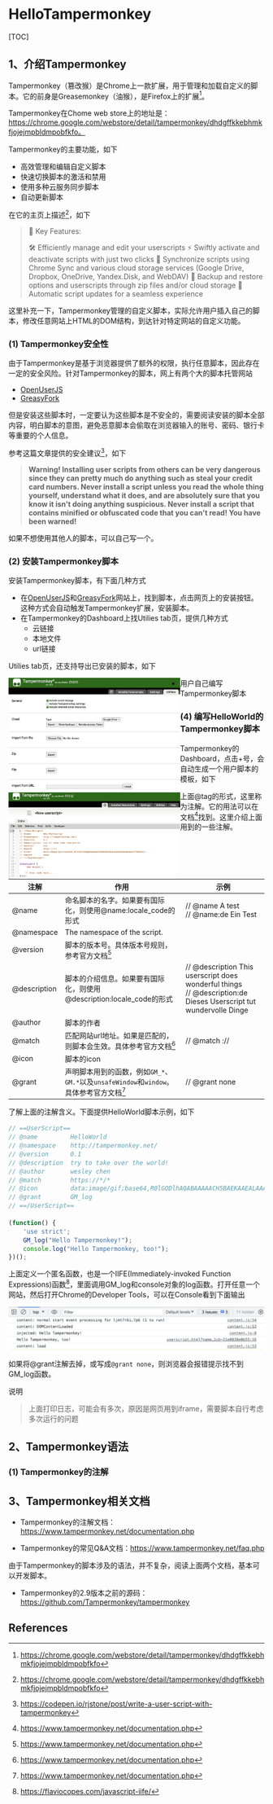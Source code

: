 # HelloTampermonkey

[TOC]

## 1、介绍Tampermonkey

Tampermonkey（篡改猴）是Chrome上一款扩展，用于管理和加载自定义的脚本。它的前身是Greasemonkey（油猴），是Firefox上的扩展[^1]。

Tampermonkey在Chome web store上的地址是：https://chrome.google.com/webstore/detail/tampermonkey/dhdgffkkebhmkfjojejmpbldmpobfkfo。

Tampermonkey的主要功能，如下

* 高效管理和编辑自定义脚本
* 快速切换脚本的激活和禁用
* 使用多种云服务同步脚本
* 自动更新脚本

在它的主页上描述[^1]，如下

> 🔑 Key Features:
>
> 🛠️ Efficiently manage and edit your userscripts
> ⚡ Swiftly activate and deactivate scripts with just two clicks
> 🔗 Synchronize scripts using Chrome Sync and various cloud storage services (Google Drive, Dropbox, OneDrive, Yandex.Disk, and WebDAV)
> 💾 Backup and restore options and userscripts through zip files and/or cloud storage
> 🔄 Automatic script updates for a seamless experience

这里补充一下，Tampermonkey管理的自定义脚本，实际允许用户插入自己的脚本，修改任意网站上HTML的DOM结构，到达针对特定网站的自定义功能。



### (1) Tampermonkey安全性

由于Tampermonkey是基于浏览器提供了额外的权限，执行任意脚本，因此存在一定的安全风险。针对Tampermonkey的脚本，网上有两个大的脚本托管网站

* [OpenUserJS](https://openuserjs.org/)
* [GreasyFork](https://greasyfork.org/)

但是安装这些脚本时，一定要认为这些脚本是不安全的，需要阅读安装的脚本全部内容，明白脚本的意图，避免恶意脚本会偷取在浏览器输入的账号、密码、银行卡等重要的个人信息。

参考这篇文章提供的安全建议[^2]，如下

> **Warning! Installing user scripts from others can be very dangerous since they can pretty much do anything such as steal your credit card numbers. Never install a script unless you read the whole thing yourself, understand what it does, and are absolutely sure that you know it isn't doing anything suspicious. Never install a script that contains minified or obfuscated code that you can't read! You have been warned!**

如果不想使用其他人的脚本，可以自己写一个。



### (2) 安装Tampermonkey脚本

安装Tampermonkey脚本，有下面几种方式

* 在[OpenUserJS](https://openuserjs.org/)和[GreasyFork](https://greasyfork.org/)网站上，找到脚本，点击网页上的安装按钮。这种方式会自动触发Tampermonkey扩展，安装脚本。
* 在Tampermonkey的Dashboard上找Utilies tab页，提供几种方式
  * 云链接
  * 本地文件
  * url链接

Utilies tab页，还支持导出已安装的脚本，如下

<img src="images/01_install_script_by_Utilies_tab.png" style="zoom: 33%; float: left;" />

* 用户自己编写Tampermonkey脚本



### (4) 编写HelloWorld的Tampermonkey脚本

Tampermonkey的Dashboard，点击+号，会自动生成一个用户脚本的模板，如下

<img src="images/02_create_new_user_script.png" style="zoom: 33%; float: left;" />

上面@tag的形式，这里称为注解。它的用法可以在文档[^3]找到。这里介绍上面用到的一些注解。

| 注解         | 作用                                                         | 示例                                                         |
| ------------ | ------------------------------------------------------------ | ------------------------------------------------------------ |
| @name        | 命名脚本的名字。如果要有国际化，则使用@name:locale_code的形式 | // @name A test<br/>// @name:de Ein Test                     |
| @namespace   | The namespace of the script.                                 |                                                              |
| @version     | 脚本的版本号。具体版本号规则，参考官方文档[^3]               |                                                              |
| @description | 脚本的介绍信息。如果要有国际化，则使用@description:locale_code的形式 | // @description  This userscript does wonderful things<br/> // @description:de Dieses Userscript tut wundervolle Dinge |
| @author      | 脚本的作者                                                   |                                                              |
| @match       | 匹配网站url地址。如果是匹配的，则脚本会生效。具体参考官方文档[^3] | // @match <protocol>://<domain><path>                        |
| @icon        | 脚本的icon                                                   |                                                              |
| @grant       | 声明脚本用到的函数，例如`GM_*`、`GM.*`以及`unsafeWindow`和`window`。具体参考官方文档[^3] | // @grant none                                               |



了解上面的注解含义。下面提供HelloWorld脚本示例，如下

```javascript
// ==UserScript==
// @name         HelloWorld
// @namespace    http://tampermonkey.net/
// @version      0.1
// @description  try to take over the world!
// @author       wesley chen
// @match        https://*/*
// @icon         data:image/gif;base64,R0lGODlhAQABAAAAACH5BAEKAAEALAAAAAABAAEAAAICTAEAOw==
// @grant        GM_log
// ==/UserScript==

(function() {
    'use strict';
    GM_log("Hello Tampermonkey!");
    console.log("Hello Tampermonkey, too!");
})();
```

上面定义一个匿名函数，也是一个IIFE(Immediately-invoked Function Expressions)函数[^4]，里面调用GM_log和console对象的log函数。打开任意一个网站，然后打开Chrome的Developer Tools，可以在Console看到下面输出

![](images/03_print_hello_world.png)

如果将@grant注解去掉，或写成`@grant none`，则浏览器会报错提示找不到GM_log函数。

说明

> 上面打印日志，可能会有多次，原因是网页用到iframe，需要脚本自行考虑多次运行的问题



## 2、Tampermonkey语法

### (1) Tampermonkey的注解





## 3、Tampermonkey相关文档

* Tampermonkey的注解文档：https://www.tampermonkey.net/documentation.php

* Tampermonkey的常见Q&A文档：https://www.tampermonkey.net/faq.php

由于Tampermonkey的脚本涉及的语法，并不复杂，阅读上面两个文档，基本可以开发脚本。

* Tampermonkey的2.9版本之前的源码：https://github.com/Tampermonkey/tampermonkey



## References

[^1]:https://chrome.google.com/webstore/detail/tampermonkey/dhdgffkkebhmkfjojejmpbldmpobfkfo
[^2]:https://codepen.io/rjstone/post/write-a-user-script-with-tampermonkey
[^3]:https://www.tampermonkey.net/documentation.php
[^4]:https://flaviocopes.com/javascript-iife/

